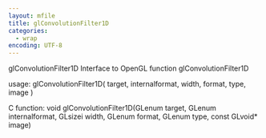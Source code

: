 ```yaml
---
layout: mfile
title: glConvolutionFilter1D
categories:
  - wrap
encoding: UTF-8
---
```


glConvolutionFilter1D  Interface to OpenGL function glConvolutionFilter1D

usage:  glConvolutionFilter1D( target, internalformat, width, format, type, image )

C function:  void glConvolutionFilter1D(GLenum target, GLenum internalformat, GLsizei width, GLenum format, GLenum type, const GLvoid\* image)